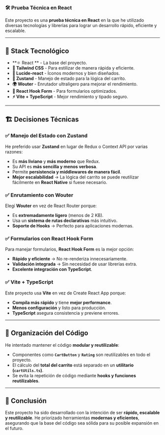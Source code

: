 ### 🛠️ **Prueba Técnica en React**  

Este proyecto es una **prueba técnica en React** en la que he utilizado diversas tecnologías y librerías para lograr un desarrollo rápido, eficiente y escalable.  

---

## 🚀 **Stack Tecnológico**
- **⚛️ React ** - La base del proyecto.
- **💨 Tailwind CSS** - Para estilizar de manera rápida y eficiente.
- **🎨 Lucide-react** - Íconos modernos y bien diseñados.
- **🛒 Zustand** - Manejo de estado para la lógica del carrito.
- **🌍 Wouter** - Enrutador ultraligero para mejorar el rendimiento.
- **📄 React Hook Form** - Para formularios optimizados.
- **⚡ Vite + TypeScript** - Mejor rendimiento y tipado seguro.

---

## 🏗️ **Decisiones Técnicas**
### ✅ **Manejo del Estado con Zustand**
He preferido usar **Zustand** en lugar de Redux o Context API por varias razones:  
- Es **más liviano** y **más moderno** que Redux.  
- Su API es **más sencilla y menos verbosa**.  
- Permite **persistencia y middlewares de manera fácil**.  
- **Mejor escalabilidad** → La lógica del carrito se puede reutilizar fácilmente en **React Native** si fuese necesario.  

### ✅ **Enrutamiento con Wouter**
Elegí **Wouter** en vez de React Router porque:  
- Es **extremadamente ligero** (menos de 2 KB).  
- Usa un **sistema de rutas declarativas** más intuitivo.  
- **Soporte de Hooks** → Perfecto para aplicaciones modernas.  

### ✅ **Formularios con React Hook Form**
Para manejar formularios, **React Hook Form** es la mejor opción:  
- **Rápido y eficiente** → No re-renderiza innecesariamente.  
- **Validación integrada** → Sin necesidad de usar librerías extra.  
- **Excelente integración con TypeScript**.  

### ✅ **Vite + TypeScript**
Este proyecto usa **Vite** en vez de Create React App porque:  
- **Compila más rápido** y tiene **mejor performance**.  
- **Menos configuración** y listo para producción.  
- **TypeScript** asegura consistencia y previene errores.

---

## 🎯 **Organización del Código**
He intentado mantener el código **modular y reutilizable**:
- Componentes como **`CartButton`** y **`Rating`** son reutilizables en todo el proyecto.  
- El cálculo del **total del carrito** está separado en un **utilitario (`cartUtils.ts`)**.  
- Se evita la repetición de código mediante **hooks y funciones reutilizables**.  

---

## 🎉 **Conclusión**
Este proyecto ha sido desarrollado con la intención de ser **rápido, escalable y reutilizable**. He priorizado herramientas **modernas y eficientes**, asegurando que la base del código sea sólida para su posible expansión en el futuro.

